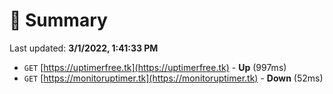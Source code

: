 # 📖 Summary
Last updated: **3/1/2022, 1:41:33 PM**

- `GET` [https://uptimerfree.tk](https://uptimerfree.tk) - **Up** (997ms)
- `GET` [https://monitoruptimer.tk](https://monitoruptimer.tk) - **Down** (52ms)

